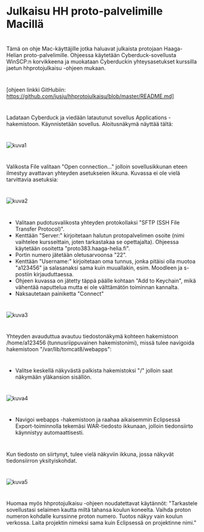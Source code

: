 # Julkaisu HH proto-palvelimille Macillä
# 
Tämä on ohje Mac-käyttäjille jotka haluavat julkaista protojaan Haaga-Helian proto-palvelimille. Ohjeessa käytetään Cyberduck-sovellusta WinSCP:n korvikkeena ja muokataan Cyberduckin yhteysasetukset kurssilla jaetun hhprotojulkaisu -ohjeen mukaan. 
# 
[ohjeen linkki GitHubiin: https://github.com/jusju/hhprotojulkaisu/blob/master/README.md]
# 
# 
Ladataan Cyberduck ja viedään latautunut sovellus Applications -hakemistoon.
Käynnistetään sovellus. Aloitusnäkymä näyttää tältä:
#
![kuva1](https://github.com/tpolvinen/hhprotojulkaisu/blob/master/kuvat/screen-capture-3.png)
#
Valikosta File valitaan "Open connection..." jolloin sovellusikkunan eteen ilmestyy avattavan yhteyden asetukseien ikkuna. Kuvassa ei ole vielä tarvittavia asetuksia:
# 
![kuva2](https://github.com/tpolvinen/hhprotojulkaisu/blob/master/kuvat/screen-capture-4.png)
# 
- Valitaan pudotusvalikosta yhteyden protokollaksi "SFTP (SSH File Transfer Protocol)".
- Kenttään "Server:" kirjoitetaan halutun protopalvelimen osoite (nimi vaihtelee kursseittain, joten tarkastakaa se opettajalta). Ohjeessa käytetään osoitetta "proto383.haaga-helia.fi".
- Portin numero jätetään oletusarvoonsa "22".
- Kenttään "Username:" kirjoitetaan oma tunnus, jonka pitäisi olla muotoa "a123456" ja salasanaksi sama kuin muuallakin, esim. Moodleen ja s-postiin kirjauduttaessa.
- Ohjeen kuvassa on jätetty täppä päälle kohtaan "Add to Keychain", mikä vähentää naputtelua mutta ei ole välttämätön toiminnan kannalta.
- Naksautetaan painiketta "Connect" 
# 
![kuva3](https://github.com/tpolvinen/hhprotojulkaisu/blob/master/kuvat/screen-capture-5.png)
# 
Yhteyden avauduttua avautuu tiedostonäkymä kohteen hakemistoon /home/a123456 (tunnusriippuvainen hakemistonimi), missä tulee navigoida hakemistoon "/var/lib/tomcat8/webapps": 
# 
- Valitse keskellä näkyvästä palkista hakemistoksi "/" jolloin saat näkymään yläkansion sisällön.
# 
![kuva4](https://github.com/tpolvinen/hhprotojulkaisu/blob/master/kuvat/screen-capture-6.png)
# 
- Navigoi webapps -hakemistoon ja raahaa aikaisemmin Eclipsessä Export-toiminnolla tekemäsi WAR-tiedosto ikkunaan, jolloin tiedonsiirto käynnistyy automaattisesti.
#
Kun tiedosto on siirtynyt, tulee vielä näkyviin ikkuna, jossa näkyvät tiedonsiirron yksityiskohdat.
# 
![kuva5](https://github.com/tpolvinen/hhprotojulkaisu/blob/master/kuvat/screen-capture-7.png)
# 
Huomaa myös hhprotojulkaisu -ohjeen noudatettavat käytännöt:
"Tarkastele sovellustasi selaimen kautta miltä tahansa koulun koneelta. Vaihda proton numeron kohdalle kurssinne proton numero. Tuotos näkyy vain koulun verkossa. Laita projektin nimeksi sama kuin Eclipsessä on projektinne nimi."
